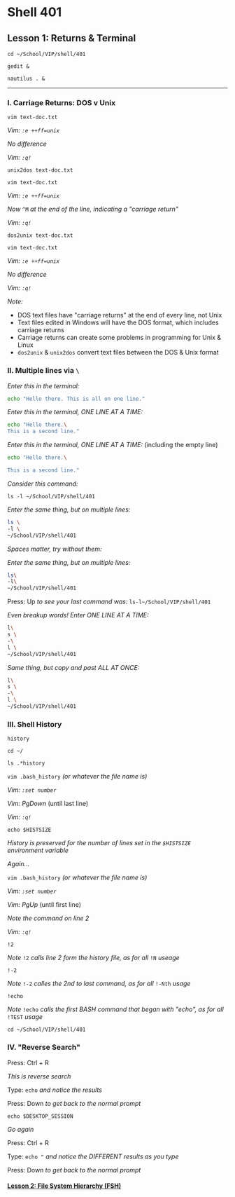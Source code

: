 # Shell 401
## Lesson 1: Returns & Terminal

`cd ~/School/VIP/shell/401`

`gedit &`

`nautilus . &`

___

### I. Carriage Returns: DOS v Unix

`vim text-doc.txt`

*Vim: `:e ++ff=unix`*

*No difference*

*Vim: `:q!`*

`unix2dos text-doc.txt`

`vim text-doc.txt`

*Vim: `:e ++ff=unix`*

*Now* `^M` *at the end of the line, indicating a "carriage return"*

*Vim: `:q!`*

`dos2unix text-doc.txt`

`vim text-doc.txt`

*Vim: `:e ++ff=unix`*

*No difference*

*Vim: `:q!`*

*Note:*
- DOS text files have "carriage returns" at the end of every line, not Unix
- Text files edited in Windows will have the DOS format, which includes carriage returns
- Carriage returns can create some problems in programming for Unix & Linux
- `dos2unix` & `unix2dos` convert text files between the DOS & Unix format

### II. Multiple lines via `\`

*Enter this in the terminal:*

```sh
echo "Hello there. This is all on one line."
```

*Enter this in the terminal, ONE LINE AT A TIME:*

```sh
echo "Hello there.\
This is a second line."
```

*Enter this in the terminal, ONE LINE AT A TIME:* (including the empty line)

```sh
echo "Hello there.\

This is a second line."
```

*Consider this command:*

`ls -l ~/School/VIP/shell/401`

*Enter the same thing, but on multiple lines:*

```sh
ls \
-l \
~/School/VIP/shell/401
```

*Spaces matter, try without them:*

*Enter the same thing, but on multiple lines:*

```sh
ls\
-l\
~/School/VIP/shell/401
```
Press: Up *to see your last command was:* `ls-l~/School/VIP/shell/401`

*Even breakup words! Enter ONE LINE AT A TIME:*

```sh
l\
s \
-\
l \
~/School/VIP/shell/401
```

*Same thing, but copy and past ALL AT ONCE:*

```sh
l\
s \
-\
l \
~/School/VIP/shell/401
```

### III. Shell History

`history`

`cd ~/`

`ls .*history`

`vim .bash_history` *(or whatever the file name is)*

*Vim: `:set number`*

*Vim: PgDown* (until last line)

*Vim: `:q!`*

`echo $HISTSIZE`

*History is preserved for the number of lines set in the `$HISTSIZE` environment variable*

*Again...*

`vim .bash_history` *(or whatever the file name is)*

*Vim: `:set number`*

*Vim: PgUp* (until first line)

*Note the command on line 2*

*Vim: `:q!`*

`!2`

*Note* `!2` *calls line 2 form the history file, as for all* `!N` *useage*

`!-2`

*Note* `!-2` *calles the 2nd to last command, as for all* `!-Nth` *usage*

`!echo`

*Note* `!echo` *calls the first BASH command that began with "echo", as for all* `!TEST` *usage*

`cd ~/School/VIP/shell/401`


### IV. "Reverse Search"

Press: Ctrl + R

*This is reverse search*

Type: `echo` *and notice the results*

Press: Down *to get back to the normal prompt*

`echo $DESKTOP_SESSION`

*Go again*

Press: Ctrl + R

Type: `echo "` *and notice the DIFFERENT results as you type*

Press: Down *to get back to the normal prompt*

#### [Lesson 2: File System Hierarchy (FSH)](https://github.com/inkVerb/vip/blob/master/401-shell/Lesson-02.md)
